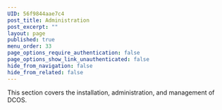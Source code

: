 ```yaml
---
UID: 56f9844aae7c4
post_title: Administration
post_excerpt: ""
layout: page
published: true
menu_order: 33
page_options_require_authentication: false
page_options_show_link_unauthenticated: false
hide_from_navigation: false
hide_from_related: false
---
```

This section covers the installation, administration, and management of DCOS.